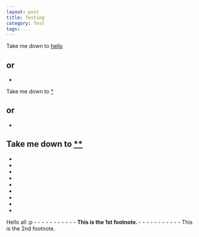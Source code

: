 ```yaml
---
layout: post
title: Testing
category: Test
tags: ...
---
```


Take me down to [hello](#hi)

or
-
-

Take me down to [\*](#*)

or
-
-

Take me down to [\*\*](#**)
-
-
-
-

-
-
-
-
-
-
<a id="hi">
Hello all
:p
</a>
-
-
-
-
-
-
-
-
-
-
-
<b id="*">
This is the 1st footnote.
</b>
-
-
-
-
-
-
-
-
-
-
-
<a id="**">
This is the 2nd footnote.
</a>
